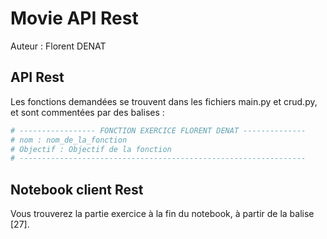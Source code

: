 # Movie API Rest

Auteur : Florent DENAT

## API Rest

Les fonctions demandées se trouvent dans les fichiers main.py et crud.py, et sont commentées par des balises :

```python
# ----------------- FONCTION EXERCICE FLORENT DENAT --------------
# nom : nom_de_la_fonction
# Objectif : Objectif de la fonction
# ----------------------------------------------------------------
```

## Notebook client Rest

Vous trouverez la partie exercice à la fin du notebook, à partir de la balise [27].
